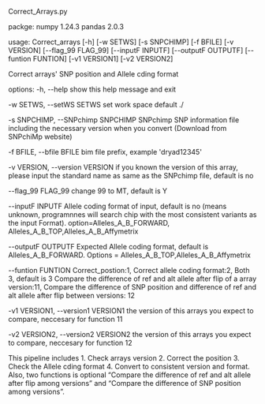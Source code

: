 Correct_Arrays.py 

packge: 
numpy                     1.24.3 
pandas                    2.0.3 

usage: Correct_arrays [-h] [-w SETWS] [-s SNPCHIMP] [-f BFILE] [-v VERSION]
                      [--flag_99 FLAG_99] [--inputF INPUTF]
                      [--outputF OUTPUTF] [--funtion FUNTION] [-v1 VERSION1]
                      [-v2 VERSION2]

Correct arrays' SNP position and Allele cding format

options:
  -h, --help            show this help message and exit
  
  -w SETWS, --setWS SETWS
                        set work space default ./
                        
  -s SNPCHIMP, --SNPchimp SNPCHIMP
                        SNPchimp SNP information file including the necessary
                        version when you convert (Download from SNPchiMp
                        website)
                        
  -f BFILE, --bfile BFILE
                        bim file prefix, example 'dryad12345'
                        
  -v VERSION, --version VERSION
                        if you known the version of this array, please input
                        the standard name as same as the SNPchimp file,
                        default is no
                        
  --flag_99 FLAG_99     change 99 to MT, default is Y
  
  --inputF INPUTF       Allele coding format of input, default is no (means
                        unknown, programnnes will search chip with the most
                        consistent variants as the input Format).
                        option=Alleles_A_B_FORWARD,
                        Alleles_A_B_TOP,Alleles_A_B_Affymetrix
                        
  --outputF OUTPUTF     Expected Allele coding format, default is
                        Alleles_A_B_FORWARD. Options =
                        Alleles_A_B_TOP,Alleles_A_B_Affymetrix
                        
  --funtion FUNTION     Correct_postion:1, Correct allele coding format:2,
                        Both 3, default is 3 Compare the difference of ref and
                        alt allele after flip of a array version:11, Compare
                        the difference of SNP position and difference of ref
                        and alt allele after flip between versions: 12
                        
  -v1 VERSION1, --version1 VERSION1
                        the version of this arrays you expect to compare,
                        neccesary for function 11
                        
  -v2 VERSION2, --version2 VERSION2
                        the version of this arrays you expect to compare,
                        neccesary for function 12

This pipeline includes 1. Check arrays version 2. Correct the position 3.
Check the Allele cding format 4. Convert to consistent version and format.
Also, two functions is optional “Compare the difference of ref and alt allele
after flip among versions” and “Compare the difference of SNP position among
versions”.
